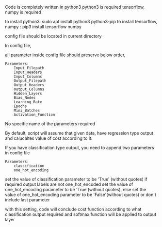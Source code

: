 Code is completely written in python3
python3 is required
tensorflow, numpy is required

to install python3: 		sudo apt install python3 python3-pip
to install tensorflow, numpy :  pip3 install tensorflow numpy

config file should be located in current directory

In config file,

all parameter inside config file should preserve below order,

	Parameters:
		Input_Filepath
		Input_Headers
		Input_Columns
		Output_Filepath
		Output_Headers
		Output_Columns
		Hidden_Layers
		Bias_Nodes
		Learning_Rate
		Epochs
		Mini_Batches
		Activation_Function 

No specific name of the parameters required

By default, script will assume that given data, have regression type output
and calucaltes value of cost according to it.

If you have classification type output,
you need to append two parameters in config file

	Parameters:
		classification
		one_hot_encoding

set the value of classification parameter to be 'True' (without quotes)
if required output labels are not one_hot_encoded
 	set the value of one_hot_encoding parameter to be 'True'(without quotes), 
else 
	set the value of one_hot_encoding parameter to be 'False'(without quotes) or don't include last parameter

with this setting, code will conclude cost function according to what classification output required
and softmax function will be applied to output layer
